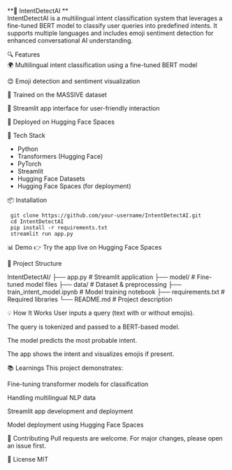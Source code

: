 **🧠 IntentDetectAI **
<br>
IntentDetectAI is a multilingual intent classification system that leverages a fine-tuned BERT model to classify user queries into predefined intents. It supports multiple languages and includes emoji sentiment detection for enhanced conversational AI understanding.

🔍 Features
<br>
🌍 Multilingual intent classification using a fine-tuned BERT model

😊 Emoji detection and sentiment visualization

🧪 Trained on the MASSIVE dataset

🎯 Streamlit app interface for user-friendly interaction

🚀 Deployed on Hugging Face Spaces

🧰 Tech Stack
  - Python
  - Transformers (Hugging Face)
  - PyTorch
  - Streamlit
  - Hugging Face Datasets
  - Hugging Face Spaces (for deployment)


📦 Installation

     git clone https://github.com/your-username/IntentDetectAI.git
     cd IntentDetectAI
     pip install -r requirements.txt
     streamlit run app.py


📊 Demo
👉 Try the app live on Hugging Face Spaces


📁 Project Structure

IntentDetectAI/
├── app.py                 # Streamlit application
├── model/                 # Fine-tuned model files
├── data/                  # Dataset & preprocessing
├── train_intent_model.ipynb # Model training notebook
├── requirements.txt       # Required libraries
└── README.md              # Project description



💡 How It Works
User inputs a query (text with or without emojis).

The query is tokenized and passed to a BERT-based model.

The model predicts the most probable intent.

The app shows the intent and visualizes emojis if present.

📚 Learnings
This project demonstrates:

Fine-tuning transformer models for classification

Handling multilingual NLP data

Streamlit app development and deployment

Model deployment using Hugging Face Spaces

🤝 Contributing
Pull requests are welcome. For major changes, please open an issue first.

📄 License
MIT

